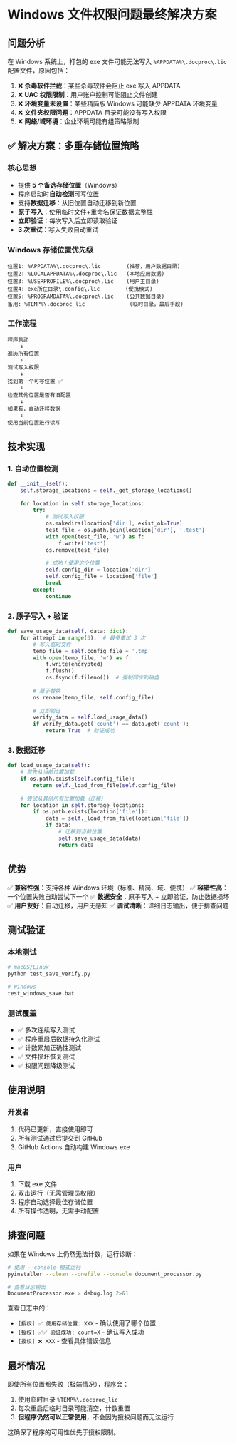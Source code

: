 # Windows 文件权限问题最终解决方案

## 问题分析

在 Windows 系统上，打包的 exe 文件可能无法写入 `%APPDATA%\.docproc\.lic` 配置文件，原因包括：

1. ❌ **杀毒软件拦截**：某些杀毒软件会阻止 exe 写入 APPDATA
2. ❌ **UAC 权限限制**：用户账户控制可能阻止文件创建
3. ❌ **环境变量未设置**：某些精简版 Windows 可能缺少 APPDATA 环境变量
4. ❌ **文件夹权限问题**：APPDATA 目录可能没有写入权限
5. ❌ **网络/域环境**：企业环境可能有组策略限制

## ✅ 解决方案：多重存储位置策略

### 核心思想
- 提供 **5 个备选存储位置**（Windows）
- 程序启动时**自动检测**可写位置
- 支持**数据迁移**：从旧位置自动迁移到新位置
- **原子写入**：使用临时文件+重命名保证数据完整性
- **立即验证**：每次写入后立即读取验证
- **3 次重试**：写入失败自动重试

### Windows 存储位置优先级

```
位置1: %APPDATA%\.docproc\.lic        (推荐，用户数据目录)
位置2: %LOCALAPPDATA%\.docproc\.lic   (本地应用数据)
位置3: %USERPROFILE%\.docproc\.lic    (用户主目录)
位置4: exe所在目录\.config\.lic        (便携模式)
位置5: %PROGRAMDATA%\.docproc\.lic    (公共数据目录)
备用: %TEMP%\.docproc_lic              (临时目录，最后手段)
```

### 工作流程

```
程序启动
    ↓
遍历所有位置
    ↓
测试写入权限
    ↓
找到第一个可写位置 ✅
    ↓
检查其他位置是否有旧配置
    ↓
如果有，自动迁移数据
    ↓
使用当前位置进行读写
```

## 技术实现

### 1. 自动位置检测

```python
def __init__(self):
    self.storage_locations = self._get_storage_locations()
    
    for location in self.storage_locations:
        try:
            # 测试写入权限
            os.makedirs(location['dir'], exist_ok=True)
            test_file = os.path.join(location['dir'], '.test')
            with open(test_file, 'w') as f:
                f.write('test')
            os.remove(test_file)
            
            # 成功！使用这个位置
            self.config_dir = location['dir']
            self.config_file = location['file']
            break
        except:
            continue
```

### 2. 原子写入 + 验证

```python
def save_usage_data(self, data: dict):
    for attempt in range(3):  # 最多重试 3 次
        # 写入临时文件
        temp_file = self.config_file + '.tmp'
        with open(temp_file, 'w') as f:
            f.write(encrypted)
            f.flush()
            os.fsync(f.fileno())  # 强制同步到磁盘
        
        # 原子替换
        os.rename(temp_file, self.config_file)
        
        # 立即验证
        verify_data = self.load_usage_data()
        if verify_data.get('count') == data.get('count'):
            return True  # 验证成功
```

### 3. 数据迁移

```python
def load_usage_data(self):
    # 首先从当前位置加载
    if os.path.exists(self.config_file):
        return self._load_from_file(self.config_file)
    
    # 尝试从其他所有位置加载（迁移）
    for location in self.storage_locations:
        if os.path.exists(location['file']):
            data = self._load_from_file(location['file'])
            if data:
                # 迁移到当前位置
                self.save_usage_data(data)
                return data
```

## 优势

✅ **兼容性强**：支持各种 Windows 环境（标准、精简、域、便携）
✅ **容错性高**：一个位置失败自动尝试下一个
✅ **数据安全**：原子写入 + 立即验证，防止数据损坏
✅ **用户友好**：自动迁移，用户无感知
✅ **调试清晰**：详细日志输出，便于排查问题

## 测试验证

### 本地测试
```bash
# macOS/Linux
python test_save_verify.py

# Windows
test_windows_save.bat
```

### 测试覆盖
- ✅ 多次连续写入测试
- ✅ 程序重启后数据持久化测试
- ✅ 计数累加正确性测试
- ✅ 文件损坏恢复测试
- ✅ 权限问题降级测试

## 使用说明

### 开发者
1. 代码已更新，直接使用即可
2. 所有测试通过后提交到 GitHub
3. GitHub Actions 自动构建 Windows exe

### 用户
1. 下载 exe 文件
2. 双击运行（无需管理员权限）
3. 程序自动选择最佳存储位置
4. 所有操作透明，无需手动配置

## 排查问题

如果在 Windows 上仍然无法计数，运行诊断：

```bash
# 使用 --console 模式运行
pyinstaller --clean --onefile --console document_processor.py

# 查看日志输出
DocumentProcessor.exe > debug.log 2>&1
```

查看日志中的：
- `[授权] ✅ 使用存储位置: XXX` - 确认使用了哪个位置
- `[授权] ✅✅ 验证成功: count=X` - 确认写入成功
- `[授权] ❌ XXX` - 查看具体错误信息

## 最坏情况

即使所有位置都失败（极端情况），程序会：
1. 使用临时目录 `%TEMP%\.docproc_lic`
2. 每次重启后临时目录可能清空，计数重置
3. **但程序仍然可以正常使用**，不会因为授权问题而无法运行

这确保了程序的可用性优先于授权限制。
